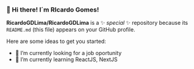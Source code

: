 ### 👋 Hi there! I´m RIcardo Gomes!


**RicardoGDLima/RicardoGDLima** is a ✨ _special_ ✨ repository because its `README.md` (this file) appears on your GitHub profile.

Here are some ideas to get you started:

- 🔭 I’m currently looking for a job oportunity 
- 🌱 I’m currently learning ReactJS, NextJS

<!--
- 👯 I’m looking to collaborate on ...
- 🤔 I’m looking for help with ...
- 💬 Ask me about ...
-->
